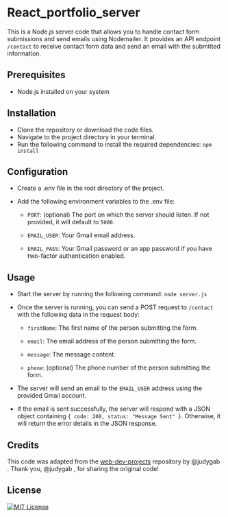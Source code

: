 # React_portfolio_server
This is a Node.js server code that allows you to handle contact form submissions and send emails using Nodemailer. It provides an API endpoint `/contact` to receive contact form data and send an email with the submitted information.

## Prerequisites
- Node.js installed on your system

## Installation
- Clone the repository or download the code files.
- Navigate to the project directory in your terminal.
- Run the following command to install the required dependencies: `npm install`

## Configuration
- Create a .env file in the root directory of the project.

- Add the following environment variables to the .env file:

    - `PORT`: (optional) The port on which the server should listen. If not provided, it will default to `5000`.

    - `EMAIL_USER`: Your Gmail email address.

    - `EMAIL_PASS`: Your Gmail password or an app password if you have two-factor authentication enabled.

## Usage
- Start the server by running the following command: `node server.js`
- Once the server is running, you can send a POST request to `/contact` with the following data in the request body:

    - `firstName`: The first name of the person submitting the form.

    - `email`: The email address of the person submitting the form.

    - `message`: The message content.

    - `phone`: (optional) The phone number of the person submitting the form.

- The server will send an email to the `EMAIL_USER` address using the provided Gmail account.

- If the email is sent successfully, the server will respond with a JSON object containing `{ code: 200, status: "Message Sent" }`. Otherwise, it will return the error details in the JSON response.

## Credits
This code was adapted from the [web-dev-projects](https://github.com/judygab/web-dev-projects.git) repository by @judygab . Thank you, @judygab , for sharing the original code!

## License
[![MIT License](https://img.shields.io/badge/License-MIT-green.svg)](https://choosealicense.com/licenses/mit/)